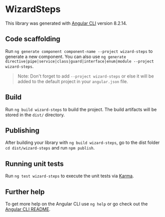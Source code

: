 # WizardSteps

This library was generated with [Angular CLI](https://github.com/angular/angular-cli) version 8.2.14.

## Code scaffolding

Run `ng generate component component-name --project wizard-steps` to generate a new component. You can also use `ng generate directive|pipe|service|class|guard|interface|enum|module --project wizard-steps`.
> Note: Don't forget to add `--project wizard-steps` or else it will be added to the default project in your `angular.json` file. 

## Build

Run `ng build wizard-steps` to build the project. The build artifacts will be stored in the `dist/` directory.

## Publishing

After building your library with `ng build wizard-steps`, go to the dist folder `cd dist/wizard-steps` and run `npm publish`.

## Running unit tests

Run `ng test wizard-steps` to execute the unit tests via [Karma](https://karma-runner.github.io).

## Further help

To get more help on the Angular CLI use `ng help` or go check out the [Angular CLI README](https://github.com/angular/angular-cli/blob/master/README.md).
